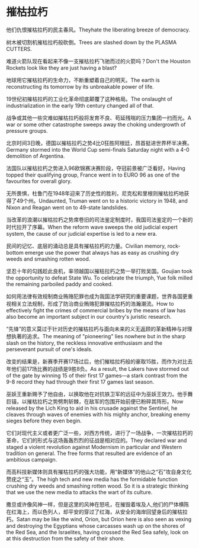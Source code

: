 # 摧枯拉朽

<p><span class="chinese">他们仇恨摧枯拉朽的民主春风。</span><span class="english">Theyhate the liberating breeze of democracy.</span></p>

<p><span class="chinese">树木被切割机摧枯拉朽般砍倒。</span><span class="english">Trees are slashed down by the PLASMA CUTTERS.</span></p>

<p><span class="chinese">难道火箭队现在看起来不像一支摧枯拉朽飞驰而过的火箭吗？</span><span class="english">Don't the Houston Rockets look like they are just having a blast?</span></p>

<p><span class="chinese">地球用它摧枯拉朽的生命力，不断重塑着自己的明天。</span><span class="english">The earth is reconstructing its tomorrow by its unbreakable power of life.</span></p>

<p><span class="chinese">19世纪初摧枯拉朽的工业化革命彻底颠覆了这种格局。</span><span class="english">The onslaught of industrialization in the early 19th century changed all of that.</span></p>

<p><span class="chinese">战争或其他一些灾难如摧枯拉朽般将发育不良、苟延残喘的压力集团一扫而光。</span><span class="english">A war or some other catastrophe sweeps away the choking undergrowth of pressure groups.</span></p>

<p><span class="chinese">北京时间3日晚，德国以摧枯拉朽之势4比0狂胜阿根廷，昂首挺进世界杯半决赛。</span><span class="english">Germany stormed into the World Cup semi-finals Saturday night with a 4-0 demolition of Argentina.</span></p>

<p><span class="chinese">法国队以摧枯拉朽之势进入96欧锦赛决赛阶段，夺冠前景被广泛看好。</span><span class="english">Having topped their qualifying group, France went in to EURO 96 as one of the favourites for overall glory.</span></p>

<p><span class="chinese">无所畏惧，杜鲁门在1948年迎来了历史性的胜利，尼克松和里根则摧枯拉朽地获得了49个州。</span><span class="english">Undaunted, Truman went on to a historic victory in 1948, and Nixon and Reagan went on to 49-state landslides.</span></p>

<p><span class="chinese">当改革的浪潮以摧枯拉朽之势席卷旧的司法鉴定制度时，我国司法鉴定的一个新的时代拉开了序幕。</span><span class="english">When the reform wave sweeps the old judicial expert system, the cause of our judicial expertise is led to a new era.</span></p>

<p><span class="chinese">民间的记忆、底层的涌动总是具有摧枯拉朽的力量。</span><span class="english">Civilian memory, rock-bottom emerge use the power that always has as easy as crushing dry weeds and smashing rotten wood.</span></p>

<p><span class="chinese">坚忍十年的勾践趁此良机，率领越国以摧枯拉朽之势一举打败吴国。</span><span class="english">Goujian took the opportunity to defeat State Wu. To celebrate the triumph, Yue folk milled the remaining parboiled paddy and cooked.</span></p>

<p><span class="chinese">如何用法律有效规制商业贿赂犯罪也成为我国法学研究的重要课题，世界各国更重视相关立法规制，形成了防治商业贿赂犯罪摧枯拉朽的浩瀚潮流。</span><span class="english">How to effectively fight the crimes of commercial bribes by the means of law has also become an important subject in our country's juristic research.</span></p>

<p><span class="chinese">“先锋”的意义莫过于针对历史的摧枯拉朽与面向未来的义无返顾的革新精神与对理想执著的追求。</span><span class="english">The meaning of "pioneering" lies nowhere but in the sharp slash on the history, the reckless innovative enthusiasm and the perseverant pursuit of one's ideals.</span></p>

<p><span class="chinese">改变的结果是，新赛季开赛17场过后，他们摧枯拉朽般的豪取15胜，而作为对比去年他们前17场比赛的战绩是9胜8负。</span><span class="english">As a result, the Lakers have stormed out of the gate by winning 15 of their first 17 games—a stark contrast from the 9-8 record they had through their first 17 games last season.</span></p>

<p><span class="chinese">巫妖王重新赐予了他自由，以换取他在对抗铁卫军的远征中为巫妖王效力。他手舞巨锚，以摧枯拉朽之势劈荆斩棘，在敌军的包围开始前便已粉碎其阵形。</span><span class="english">Now released by the Lich King to aid in his crusade against the Sentinel, he cleaves through waves of enemies with his mighty anchor, breaking enemy sieges before they even begin.</span></p>

<p><span class="chinese">它们对现代主义或者更广泛一些，对西方传统，进行了一场战争，一次摧枯拉朽的革命，它们的形式与这场轰轰烈烈的征战是相对应的。</span><span class="english">They declared war and staged a violent revolution against Modernism in particular and Western tradition on general. The free forms that resulted are evidence of an ambitious campaign.</span></p>

<p><span class="chinese">而高科技新媒体则具有摧枯拉朽的强大功能，用“新媒体”的他山之“石”攻自身文化赘疣之“玉”。</span><span class="english">The high tech and new media has the formidable function crushing dry weeds and smashing rotten wood. So it is a strategic thinking that we use the new media to attacks the wart of its culture.</span></p>

<p><span class="chinese">撒旦或许像风神一样，但是这里的风神在怒吼，在摧毁着埃及人,他们的尸体横陈在红海上，而以色列人，却平安的穿过了红海，从安全的海岸回望身后的摧枯拉朽。</span><span class="english">Satan may be like the wind, Orion, but Orion here is also seen as vexing and destroying the Egyptians whose carcasses wash up on the shores of the Red Sea, and the Israelites, having crossed the Red Sea safely, look on at this destruction from the safety of their shore.</span></p>

